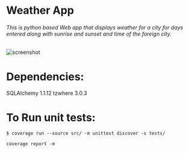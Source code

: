 Weather App
===========
###### This is python based Web app that displays weather for a city for days entered along with sunrise and sunset and time of the foreign city.

![screenshot](https://github.com/sanfx/WeatherApp/blob/master/screenshot.png?raw=true)

Dependencies:
=============


SQLAlchemy 1.1.12
tzwhere 3.0.3



To Run unit tests:
==================

    $ coverage run --source src/ -m unittest discover -s tests/

    coverage report -m
